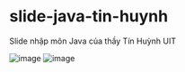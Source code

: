 # slide-java-tin-huynh

Slide nhập môn Java của thầy Tín Huỳnh UIT 

![image](https://user-images.githubusercontent.com/62062700/187068405-8cb74b5e-ea03-4000-8de9-d36116346ea2.png)
![image](https://user-images.githubusercontent.com/62062700/187068426-eb08df84-c46c-4801-a523-6039a47efa04.png)
